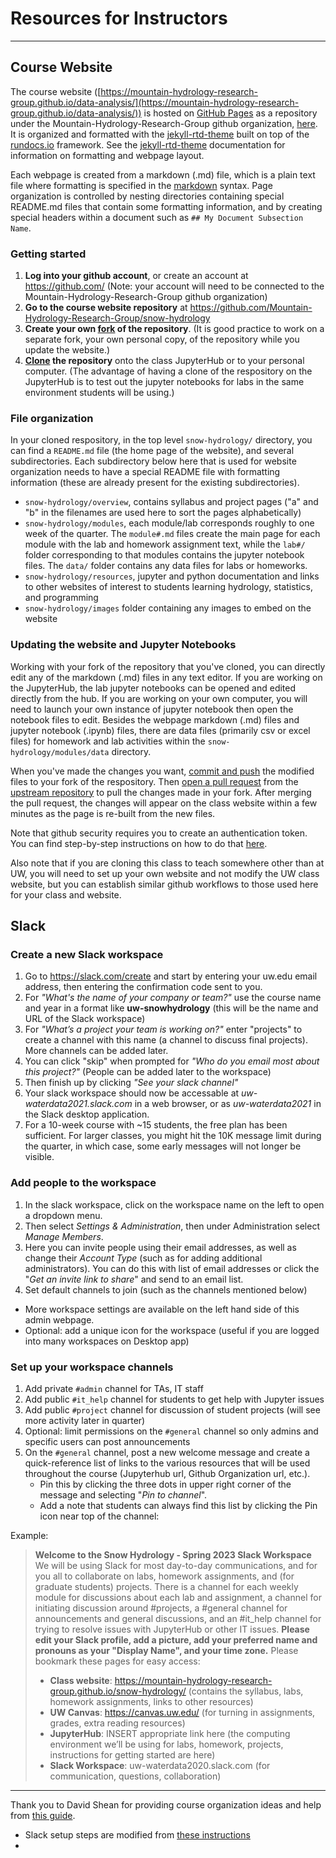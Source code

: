 # Resources for Instructors

---

## Course Website

The course website ([https://mountain-hydrology-research-group.github.io/data-analysis/](https://mountain-hydrology-research-group.github.io/data-analysis/)) is hosted on [GitHub Pages](https://pages.github.com/) as a repository under the Mountain-Hydrology-Research-Group github organization, [here](https://github.com/Mountain-Hydrology-Research-Group/data-analysis). It is organized and formatted with the [jekyll-rtd-theme](https://jekyll-rtd-theme.rundocs.io/) built on top of the [rundocs.io](https://rundocs.io/) framework. See the [jekyll-rtd-theme](https://jekyll-rtd-theme.rundocs.io/) documentation for information on formatting and webpage layout. 

Each webpage is created from a markdown (.md) file, which is a plain text file where formatting is specified in the [markdown](https://guides.github.com/features/mastering-markdown/) syntax. Page organization is controlled by nesting directories containing special README.md files that contain some formatting information, and by creating special headers within a document such as `## My Document Subsection Name`. 

### Getting started

1. **Log into your github account**, or create an account at https://github.com/ (Note: your account will need to be connected to the Mountain-Hydrology-Research-Group github organization)
2. **Go to the course website repository** at https://github.com/Mountain-Hydrology-Research-Group/snow-hydrology
3. **Create your own [fork](https://www.earthdatascience.org/workshops/intro-version-control-git/about-forks/) of the repository**. (It is good practice to work on a separate fork, your own personal copy, of the repository while you update the website.)
4. **[Clone](https://www.earthdatascience.org/workshops/intro-version-control-git/basic-git-commands/) the repository** onto the class JupyterHub or to your personal computer. (The advantage of having a clone of the respository on the JupyterHub is to test out the jupyter notebooks for labs in the same environment students will be using.)


### File organization

In your cloned respository, in the top level `snow-hydrology/` directory, you can find a `README.md` file (the home page of the website), and several subdirectories. Each subdirectory below here that is used for website organization needs to have a special README file with formatting information (these are already present for the existing subdirectories).
* `snow-hydrology/overview`, contains syllabus and project pages ("a" and "b" in the filenames are used here to sort the pages alphabetically)
* `snow-hydrology/modules`, each module/lab corresponds roughly to one week of the quarter. The `module#.md` files create the main page for each module with the lab and homework assignment text, while the `lab#/` folder corresponding to that modules contains the jupyter notebook files. The `data/` folder contains any data files for labs or homeworks.
* `snow-hydrology/resources`, jupyter and python documentation and links to other websites of interest to students learning hydrology, statistics, and programming
* `snow-hydrology/images` folder containing any images to embed on the website

### Updating the website and Jupyter Notebooks

Working with your fork of the repository that you've cloned, you can directly edit any of the markdown (.md) files in any text editor. If you are working on the JupyterHub, the lab jupyter notebooks can be opened and edited directly from the hub. If you are working on your own computer, you will need to launch your own instance of jupyter notebook then open the notebook files to edit. Besides the webpage markdown (.md) files and jupyter notebook (.ipynb) files, there are data files (primarily csv or excel files) for homework and lab activities within the `snow-hydrology/modules/data` directory.

When you've made the changes you want, [commit and push](https://www.earthdatascience.org/workshops/intro-version-control-git/basic-git-commands/) the modified files to your fork of the respository. Then [open a pull request](https://www.earthdatascience.org/workshops/intro-version-control-git/pull-request/) from the [upstream repository](https://github.com/Mountain-Hydrology-Research-Group/snow-hydrology) to pull the changes made in your fork. After merging the pull request, the changes will appear on the class website within a few minutes as the page is re-built from the new files.

Note that github security requires you to create an authentication token. You can find step-by-step instructions on how to do that [here](https://techglimpse.com/git-push-github-token-based-passwordless/).

Also note that if you are cloning this class to teach somewhere other than at UW, you will need to set up your own website and not modify the UW class website, but you can establish similar github workflows to those used here for your class and website.


## Slack

### Create a new Slack workspace

1. Go to https://slack.com/create and start by entering your uw.edu email address, then entering the confirmation code sent to you.
2. For *"What's the name of your company or team?"* use the course name and year in a format like **uw-snowhydrology** (this will be the name and URL of the Slack workspace)
3. For *"What’s a project your team is working on?"* enter "projects" to create a channel with this name (a channel to discuss final projects). More channels can be added later.
4. You can click "skip" when prompted for *"Who do you email most about this project?"* (People can be added later to the workspace)
5. Then finish up by clicking *"See your slack channel"*
6. Your slack workspace should now be accessable at *uw-waterdata2021.slack.com* in a web browser, or as *uw-waterdata2021* in the Slack desktop application.
7. For a 10-week course with ~15 students, the free plan has been sufficient. For larger classes, you might hit the 10K message limit during the quarter, in which case, some early messages will not longer be visible.

### Add people to the workspace

1. In the slack workspace, click on the workspace name on the left to open a dropdown menu.
2. Then select *Settings & Administration*, then under Administration select *Manage Members*.
3. Here you can invite people using their email addresses, as well as change their *Account Type* (such as for adding additional administrators). You can do this with list of email addresses or click the "*Get an invite link to share*" and send to an email list.
4. Set default channels to join (such as the channels mentioned below)
* More workspace settings are available on the left hand side of this admin webpage.
* Optional: add a unique icon for the workspace (useful if you are logged into many workspaces on Desktop app)

### Set up your workspace channels

1. Add private `#admin` channel for TAs, IT staff
2. Add public `#it_help` channel for students to get help with Jupyter issues
3. Add public `#project` channel for discussion of student projects (will see more activity later in quarter)
4. Optional: limit permissions on the `#general` channel so only admins and specific users can post announcements
5. On the `#general` channel, post a new welcome message and create a quick-reference list of links to the various resources that will be used throughout the course (Jupyterhub url, Github Organization url, etc.).  
   * Pin this by clicking the three dots in upper right corner of the message and selecting "*Pin to channel*".  
   * Add a note that students can always find this list by clicking the Pin icon near top of the channel:

Example:
> **Welcome to the Snow Hydrology - Spring 2023 Slack Workspace**
> We will be using Slack for most day-to-day communications, and for you all to collaborate on labs, homework assignments, and (for graduate students) projects.
> There is a channel for each weekly module for discussions about each lab and assignment, a channel for initiating discussion around #projects, a #general channel for announcements and general discussions, and an #it_help channel for trying to resolve issues with JupyterHub or other IT issues.
> **Please edit your Slack profile, add a picture, add your preferred name and pronouns as your "Display Name", and your time zone.**
> Please bookmark these pages for easy access:
> * **Class website**: https://mountain-hydrology-research-group.github.io/snow-hydrology/ (contains the syllabus, labs, homework assignments, links to other resources)
> * **UW Canvas**: https://canvas.uw.edu/ (for turning in assignments, grades, extra reading resources)
> * **JupyterHub**: INSERT appropriate link here (the computing environment we’ll be using for labs, homework, projects, instructions for getting started are here)
> * **Slack Workspace**: uw-waterdata2020.slack.com (for communication, questions, collaboration)



---

Thank you to David Shean for providing course organization ideas and help from [this guide](https://github.com/UW-GDA/gda_course_2020/tree/master/resources/instructors).
* Slack setup steps are modified from [these instructions](https://github.com/UW-GDA/gda_course_2021/blob/master/resources/instructors/instructor_initial_setup.md)
* 